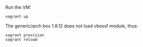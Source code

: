Run the VM:

```
vagrant up
```

The generic/arch box 1.8.12 does not load vboxsf module, thus:

```
vagrant provision
vagrant reload
```


